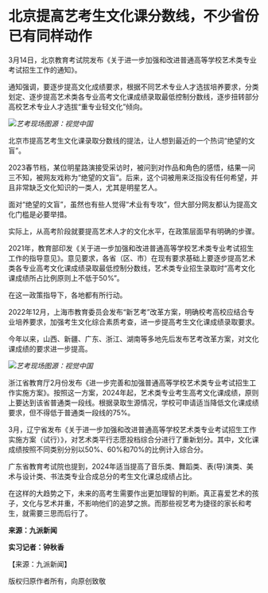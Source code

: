 # 北京提高艺考生文化课分数线，不少省份已有同样动作

3月14日，北京教育考试院发布《关于进一步加强和改进普通高等学校艺术类专业考试招生工作的通知》。

通知强调，要逐步提高文化成绩要求，根据不同艺术专业人才选拔培养要求，分类划定、逐步提高艺术类各专业高考文化课成绩录取最低控制分数线，逐步扭转部分高校艺术专业人才选拔“重专业轻文化”倾向。

![](https://inews.gtimg.com/om_bt/OaCuSVIu6PqTjFCvEj4TythvhgVMxD6Qg0boP4sVl-wz0AA/1000)_艺考现场图源：视觉中国_

北京市提高艺考生文化课录取分数线的提法，让人想到最近的一个热词“绝望的文盲”。

2023春节档，某位明星路演接受采访时，被问到对作品和角色的感悟，结果一问三不知，被网友戏称为“绝望的文盲”。后来，这个词被用来泛指没有任何希望，并且非常缺乏文化知识的一类人，尤其是明星艺人。

面对“绝望的文盲”，虽然也有些人觉得“术业有专攻”，但大部分网友都认为提高文化门槛是必要举措。

实际上，从高考阶段就要提高艺术人才的文化水平，在政策层面早有明确的步骤。

2021年，教育部印发《关于进一步加强和改进普通高等学校艺术类专业考试招生工作的指导意见》。意见要求，各省（区、市）在现有要求基础上要逐步提高艺术类各专业高考文化课成绩录取最低控制分数线，艺术类专业招生录取时“高考文化课成绩所占比例原则上不低于50%”。

在这一政策指导下，各地都有所行动。

2022年12月，上海市教育委员会发布“新艺考”改革方案，明确校考高校应结合专业培养要求，加强考生文化综合素质考查，进一步提高考生文化课成绩录取要求。

今年以来，山西、新疆、广东、浙江、湖南等多地先后发布艺考改革方案，对文化课成绩的要求进一步提高。

![](https://inews.gtimg.com/om_bt/OEP3dBrOg9pamV-M_-Vad3TL33aa10e5SgXWDnP5giAXAAA/1000)_艺考现场图源：视觉中国_

浙江省教育厅2月份发布《进一步完善和加强普通高等学校艺术类专业考试招生工作实施方案》。按照这一方案，2024年起，艺术类专业考生高考文化课成绩，原则上要达到该省普通类一段线。根据录取生源情况，学校可申请适当降低文化课成绩要求，但不得低于普通类一段线的75%。

3月，辽宁省发布《关于进一步加强和改进普通高等学校艺术类专业考试招生工作实施方案（试行）》，对艺术类平行志愿投档综合分进行了重新划分。其中，文化课成绩按照不同类别分别以50%、60%和70%的比例计入综合分。

广东省教育考试院也提到，2024年适当提高了音乐类、舞蹈类、表(导)演类、美术与设计类、书法类专业合成总分的考生文化课总成绩占比。

在这样的大趋势之下，未来的高考生需要作出更加理智的判断。真正喜爱艺术的孩子，文化与艺术并重，不影响他们的追梦之旅。而那些视艺考为捷径的家长和考生，就需要三思而后行了。

**来源：九派新闻**

**实习记者：钟秋香**

【来源：九派新闻】

版权归原作者所有，向原创致敬

